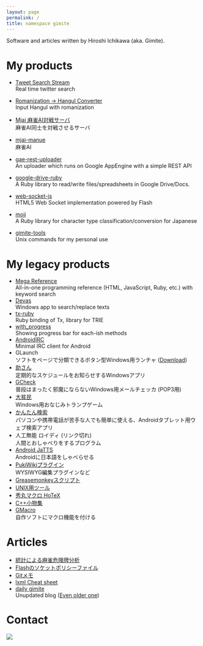 ```yaml
---
layout: page
permalink: /
title: namespace gimite
---
```


Software and articles written by Hiroshi Ichikawa (aka. Gimite).

# My products

- [Tweet Search Stream](http://tweet-search-stream.gimite.net/)<br>Real time twitter search
- [Romanization → Hangul Converter](http://gimite.net/roman2hangul/)<br>Input Hangul with romanization
- [Mjai 麻雀AI対戦サーバ](https://gimite.net/pukiwiki/index.php?Mjai%20%E9%BA%BB%E9%9B%80AI%E5%AF%BE%E6%88%A6%E3%82%B5%E3%83%BC%E3%83%90)<br>麻雀AI同士を対戦させるサーバ
- [mjai-manue](https://github.com/gimite/mjai-manue)<br>麻雀AI
- [gae-rest-uploader](https://github.com/gimite/gae-rest-uploader)<br>An uploader which runs on Google AppEngine with a simple REST API

- [google-drive-ruby](https://github.com/gimite/google-drive-ruby)<br>A Ruby library to read/write files/spreadsheets in Google Drive/Docs.
- [web-socket-js](https://github.com/gimite/web-socket-js)<br>HTML5 Web Socket implementation powered by Flash
- [moji](https://github.com/gimite/moji)<br>A Ruby library for character type classification/conversion for Japanese
- [gimite-tools](https://github.com/gimite/gimite-tools)<br>Unix commands for my personal use

# My legacy products

- [Mega Reference](http://mega-reference.gimite.net/)<br>All-in-one programming reference (HTML, JavaScript, Ruby, etc.) with keyword search
- [Devas](http://gimite.net/en/index.php?Devas)<br>Windows app to search/replace texts
- [tx-ruby](http://gimite.net/en/index.php?tx-ruby)<br>Ruby binding of Tx, library for TRIE
- [with_progress](http://gimite.net/gimite/rubymess/with_progress.rb)<br>Showing progress bar for each-ish methods
- [AndroidIRC](http://gimite.net/en/index.php?AndroidIRC)<br>Minimal IRC client for Android
- GLaunch<br>ソフトをページで分類できるボタン型Windows用ランチャ ([Download](http://gimite.net/archive/GLaunch31.zip))
- [助さん](http://www.vector.co.jp/soft/win95/personal/se189538.html)<br>定期的なスケジュールをお知らせするWindowsアプリ
- [GCheck](http://www.vector.co.jp/soft/dl/win95/net/se225039.html)<br>普段はまったく邪魔にならないWindows用メールチェッカ (POP3用)
- [大貧民](http://www.vector.co.jp/games/soft/win95/game/se116458.html)<br>Windows用おなじみトランプゲーム
- [かんたん検索](https://market.android.com/details?id=com.googlecode.kantankensaku)<br>パソコンや携帯電話が苦手な人でも簡単に使える、Androidタブレット用ウェブ検索アプリ
- 人工無能 ロイディ (リンク切れ)<br>人間とおしゃべりをするプログラム
- [Android JaTTS](https://gimite.net/pukiwiki/index.php?Android%20JaTTS)<br>Androidに日本語をしゃべらせる
- [PukiWikiプラグイン](https://gimite.net/pukiwiki/index.php?PukiWiki%E3%83%97%E3%83%A9%E3%82%B0%E3%82%A4%E3%83%B3)<br>WYSIWYG編集プラグインなど
- [Greasemonkeyスクリプト](https://gimite.net/pukiwiki/index.php?%E3%83%A6%E3%83%BC%E3%82%B6JavaScript)
- [UNIX用ツール](https://gimite.net/pukiwiki/index.php?UNIX%E7%94%A8%E3%83%84%E3%83%BC%E3%83%AB)
- [秀丸マクロ HoTeX](http://gimite.net/gimite/hotex.htm)
- [C++小物集](http://gimite.net/gimite/cppmess.htm)
- [GMacro](http://www.vector.co.jp/soft/win95/prog/se224669.html)<br>自作ソフトにマクロ機能を付ける

# Articles

- [統計による麻雀危険牌分析](https://gimite.net/pukiwiki/index.php?%E7%B5%B1%E8%A8%88%E3%81%AB%E3%82%88%E3%82%8B%E9%BA%BB%E9%9B%80%E5%8D%B1%E9%99%BA%E7%89%8C%E5%88%86%E6%9E%90)
- [Flashのソケットポリシーファイル](https://gimite.net/pukiwiki/index.php?Flash%E3%81%AE%E3%82%BD%E3%82%B1%E3%83%83%E3%83%88%E3%83%9D%E3%83%AA%E3%82%B7%E3%83%BC%E3%83%95%E3%82%A1%E3%82%A4%E3%83%AB)
- [Gitメモ](https://gimite.net/pukiwiki/index.php?git%E3%83%A1%E3%83%A2)
- [lxml Cheat sheet](http://gimite.net/en/index.php?lxml%20Cheat%20sheet)
- [daily gimite](http://d.hatena.ne.jp/Gimite/)<br>Unupdated blog ([Even older one](http://gimite.net/behind/diary.htm))

# Contact

![](https://gimite.net/images/etc/gmail.png)

